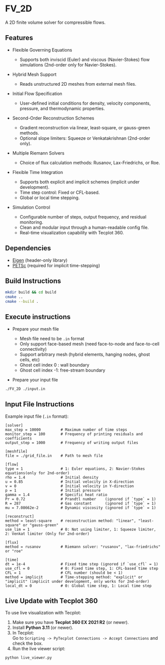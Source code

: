 # FV_2D

A 2D finite volume solver for compressible flows.

## Features

- Flexible Governing Equations
   + Supports both inviscid (Euler) and viscous (Navier-Stokes) flow simulations (2nd-order only for Navier-Stokes).

- Hybrid Mesh Support
   + Reads unstructured 2D meshes from external mesh files.

- Initial Flow Specification
   + User-defined initial conditions for density, velocity components, pressure, and thermodynamic properties.

- Second-Order Reconstruction Schemes
   + Gradient reconstruction via linear, least-square, or gauss-green methods.
   + Optional slope limiters: Squeeze or Venkatakrishnan (2nd-order only).

- Multiple Riemann Solvers
   + Choice of flux calculation methods: Rusanov, Lax-Friedrichs, or Roe.

- Flexible Time Integration

   + Supports both explicit and implicit schemes (implicit under development).
   + Time step control: Fixed or CFL-based.
   + Global or local time stepping.

- Simulation Control
   + Configurable number of steps, output frequency, and residual monitoring.
   + Clean and modular input through a human-readable config file.
   + Real-time visualization capability with Tecplot 360.

## Dependencies

- [Eigen](https://eigen.tuxfamily.org/) (header-only library)
- [PETSc](https://petsc.org/release/) (required for implicit time-stepping)

## Build Instructions

```bash
mkdir build && cd build
cmake ..
cmake --build .
```
## Execute instructions

- Prepare your mesh file 
   + Mesh file need to be `.in` format
   + Only support face-based mesh (need face-to-node and face-to-cell connectivity)
   + Support arbitrary mesh (hybrid elements, hanging nodes, ghost cells, etc)
   + Ghost cell index 0 : wall boundary
   + Ghost cell index -1: free-stream boundary

- Prepare your input file

```bash
./FV_2D ./input.in
```


## Input File Instructions

Example input file (`.in` format):

```in
[solver]
max_step = 10000         # Maximum number of time steps
monitor_step = 100       # Frequency of printing residuals and coefficients
output_step = 1000       # Frequency of writing output files

[meshfile]
file = ./grid_file.in    # Path to mesh file

[flow]
type = 1                 # 1: Euler equations, 2: Navier-Stokes equations(only for 2nd-order)
rho = 1.4                # Initial density
u = 0.85                 # Initial velocity in X-direction
v = 0                    # Initial velocity in Y-direction
p = 1                    # Initial pressure
gamma = 1.4              # Specific heat ratio
Pr = 0.72                # Prandtl number    (ignored if `type` = 1)
R = 287                  # Gas constant      (ignored if `type` = 1)
mu = 7.08662e-2          # Dynamic viscosity (ignored if `type` = 1)

[reconstruct]
method = least-square    # reconstruction method: "linear", "least-square" or "gauss-green"
use_lim = 1              # 0: Not using limiter, 1: Squeeze limiter, 2: Venkat limiter (Only for 2nd-order)

[flux]
method = rusanov         # Riemann solver: "rusanov", "lax-friedrichs" or "roe"

[time]
dt = 1e-4                # Fixed time step (ignored if `use_cfl` = 1)
use_cfl = 0              # 0: Fixed time step, 1: CFL-based time step
CFL = 1                  # CFL number (should be < 1)
method = implicit        # Time-stepping method: "explicit" or "implicit" (implicit under development, only works for 2nd-order)
local_dt = 0             # 0: Global time step, 1: Local time step
```

## Live Update with Tecplot 360

To use live visualization with Tecplot:

1. Make sure you have **Tecplot 360 EX 2021 R2** (or newer).
2. Install **Python 3.11** (or newer).
3. In Tecplot:  
   Go to `Scripting -> PyTecplot Connections -> Accept Connections` and check the box.
4. Run the live viewer script:

```bash
python live_viewer.py
```